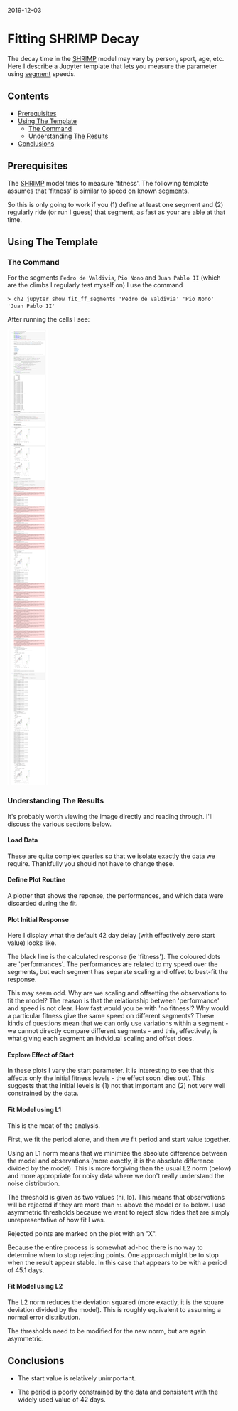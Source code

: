 
2019-12-03

# Fitting SHRIMP Decay

The decay time in the [SHRIMP](impulse) model may vary by person,
sport, age, etc.  Here I describe a Jupyter template that lets you
measure the parameter using [segment](segments) speeds.

## Contents

  * [Prerequisites](#prerequisites)
  * [Using The Template](#using-the-template)
    * [The Command](#the-command)
    * [Understanding The Results](#understanding-the-results)
  * [Conclusions](#conclusions)

## Prerequisites

The [SHRIMP](impulse) model tries to measure 'fitness'.  The following
template assumes that 'fitness' is similar to speed on known
[segments](segments).

So this is only going to work if you (1) define at least one segment
and (2) regularly ride (or run I guess) that segment, as fast as your
are able at that time.

## Using The Template

### The Command

For the segments `Pedro de Valdivia`, `Pio Nono` and `Juan Pablo II`
(which are the climbs I regularly test myself on) I use the command

    > ch2 jupyter show fit_ff_segments 'Pedro de Valdivia' 'Pio Nono' 'Juan Pablo II'

After running the cells I see:

![](fit-segments.png)

### Understanding The Results

It's probably worth viewing the image directly and reading through.
I'll discuss the various sections below.

#### Load Data

These are quite complex queries so that we isolate exactly the data we
require.  Thankfully you should not have to change these.

#### Define Plot Routine

A plotter that shows the reponse, the performances, and which data
were discarded during the fit.

#### Plot Initial Response

Here I display what the default 42 day delay (with effectively zero
start value) looks like.

The black line is the calculated response (ie 'fitness').  The
coloured dots are 'performances'.  The performances are related to my
speed over the segments, but each segment has separate scaling and
offset to best-fit the response.

This may seem odd.  Why are we scaling and offsetting the observations
to fit the model?  The reason is that the relationship between
'performance' and speed is not clear.  How fast would you be with 'no
fitness'?  Why would a particular fitness give the same speed on
different segments?  These kinds of questions mean that we can only
use variations within a segment - we cannot directly compare different
segments - and this, effectively, is what giving each segment an
indvidual scaling and offset does.

#### Explore Effect of Start

In these plots I vary the start parameter.  It is interesting to see
that this affects only the initial fitness levels - the effect soon
'dies out'.  This suggests that the initial levels is (1) not that
important and (2) not very well constrained by the data.

#### Fit Model using L1

This is the meat of the analysis.

First, we fit the period alone, and then we fit period and start value
together.

Using an L1 norm means that we minimize the absolute difference
between the model and observations (more exactly, it is the absolute
difference divided by the model).  This is more forgiving than the
usual L2 norm (below) and more appropriate for noisy data where we
don't really understand the noise distribution.

The threshold is given as two values (hi, lo).  This means that
observations will be rejected if they are more than `hi` above the
model or `lo` below.  I use asymmetric thresholds because we want to
reject slow rides that are simply unrepresentative of how fit I was.

Rejected points are marked on the plot with an "X".

Because the entire process is somewhat ad-hoc there is no way to
determine when to stop rejecting points.  One approach might be to
stop when the result appear stable.  In this case that appears to be
with a period of 45.1 days.

#### Fit Model using L2

The L2 norm reduces the deviation squared (more exactly, it is the
square deviation divided by the model).  This is roughly equivalent to
assuming a normal error distribution.

The thresholds need to be modified for the new norm, but are again
asymmetric.

## Conclusions

* The start value is relatively unimportant.

* The period is poorly constrained by the data and consistent with the
  widely used value of 42 days.
